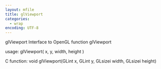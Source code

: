```yaml
---
layout: mfile
title: glViewport
categories:
  - wrap
encoding: UTF-8
---
```


glViewport  Interface to OpenGL function glViewport

usage:  glViewport( x, y, width, height )

C function:  void glViewport(GLint x, GLint y, GLsizei width, GLsizei height)